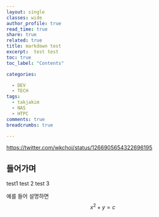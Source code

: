 ```yaml
---
layout: single
classes: wide
author_profile: true
read_time: true
share: true
related: true
title: markdown test
excerpt:  test test
toc: true
toc_label: "Contents"

categories:

  - DEV
  - TECH
tags:
  - takjakim
  - NAS
  - HTPC
comments: true
breadcrumbs: true

---
```


https://twitter.com/wkchoi/status/1266905654322696195

## 들어가며

test1 test 2 test 3

예를 들어 설명하면  $$ x^2+y=c $$

